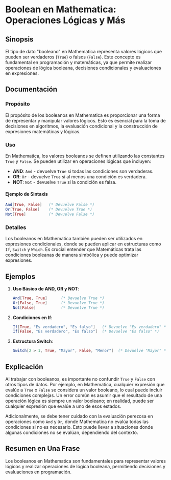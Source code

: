 <!--
Meta Description: # Boolean en Mathematica: Operaciones Lógicas y Más ## Sinopsis El tipo de dato "booleano" en Mathematica representa valores lógicos que pueden ser ve...
Meta Keywords: true, mathematica, false, devuelve, que
-->

# Boolean en Mathematica: Operaciones Lógicas y Más

## Sinopsis
El tipo de dato "booleano" en Mathematica representa valores lógicos que pueden ser verdaderos (`True`) o falsos (`False`). Este concepto es fundamental en programación y matemáticas, ya que permite realizar operaciones de lógica booleana, decisiones condicionales y evaluaciones en expresiones.

## Documentación
### Propósito
El propósito de los booleanos en Mathematica es proporcionar una forma de representar y manipular valores lógicos. Esto es esencial para la toma de decisiones en algoritmos, la evaluación condicional y la construcción de expresiones matemáticas y lógicas.

### Uso
En Mathematica, los valores booleanos se definen utilizando las constantes `True` y `False`. Se pueden utilizar en operaciones lógicas que incluyen:

- **AND**: `And` - devuelve `True` si todas las condiciones son verdaderas.
- **OR**: `Or` - devuelve `True` si al menos una condición es verdadera.
- **NOT**: `Not` - devuelve `True` si la condición es falsa.

#### Ejemplo de Sintaxis
```mathematica
And[True, False]   (* Devuelve False *)
Or[True, False]    (* Devuelve True *)
Not[True]          (* Devuelve False *)
```

### Detalles
Los booleanos en Mathematica también pueden ser utilizados en expresiones condicionales, donde se pueden aplicar en estructuras como `If`, `Switch` y `Which`. Es crucial entender que Matemáticas trata las condiciones booleanas de manera simbólica y puede optimizar expresiones.

## Ejemplos
1. **Uso Básico de AND, OR y NOT**:
   ```mathematica
   And[True, True]      (* Devuelve True *)
   Or[False, True]      (* Devuelve True *)
   Not[False]           (* Devuelve True *)
   ```

2. **Condiciones en If**:
   ```mathematica
   If[True, "Es verdadero", "Es falso"]   (* Devuelve "Es verdadero" *)
   If[False, "Es verdadero", "Es falso"]  (* Devuelve "Es falso" *)
   ```

3. **Estructura Switch**:
   ```mathematica
   Switch[2 > 1, True, "Mayor", False, "Menor"]  (* Devuelve "Mayor" *)
   ```

## Explicación
Al trabajar con booleanos, es importante no confundir `True` y `False` con otros tipos de datos. Por ejemplo, en Mathematica, cualquier expresión que evalúe a `True` o `False` se considera un valor booleano, lo cual puede incluir condiciones complejas. Un error común es asumir que el resultado de una operación lógica es siempre un valor booleano; en realidad, puede ser cualquier expresión que evalúe a uno de esos estados.

Adicionalmente, se debe tener cuidado con la evaluación perezosa en operaciones como `And` y `Or`, donde Mathematica no evalúa todas las condiciones si no es necesario. Esto puede llevar a situaciones donde algunas condiciones no se evalúan, dependiendo del contexto.

## Resumen en Una Frase
Los booleanos en Mathematica son fundamentales para representar valores lógicos y realizar operaciones de lógica booleana, permitiendo decisiones y evaluaciones en programación.